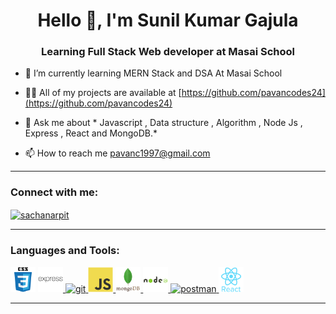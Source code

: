<h1 align="center">Hello 👋, I'm Sunil Kumar Gajula</h1>
<h3 align="center">Learning Full Stack Web developer at Masai School</h3>


- 🌱 I’m currently learning MERN Stack and DSA At Masai School

- 👨‍💻 All of my projects are available at [https://github.com/pavancodes24](https://github.com/pavancodes24)

- 💬 Ask me about * Javascript , Data structure , Algorithm , Node Js , Express , React and MongoDB.*

- 📫 How to reach me pavanc1997@gmail.com


<hr />

<h3 align="left">Connect with me:</h3>
<p align="left">

<a href="https://www.linkedin.com/in/naga-pavan-kumar-chandupatla-98a436154/" target="blank"><img align="center" src="https://raw.githubusercontent.com/rahuldkjain/github-profile-readme-generator/master/src/images/icons/Social/linked-in-alt.svg" alt="sachanarpit" height="30" width="40" /></a>

</p>
<hr />
<h3 align="left">Languages and Tools:</h3>
<p align="left"> <img src="https://raw.githubusercontent.com/devicons/devicon/master/icons/css3/css3-original-wordmark.svg" alt="css3" width="40" height="40"/> </a> <a href="https://expressjs.com" target="_blank"> <img src="https://raw.githubusercontent.com/devicons/devicon/master/icons/express/express-original-wordmark.svg" alt="express" width="40" height="40"/> </a> <a href="https://git-scm.com/" target="_blank"> <img src="https://www.vectorlogo.zone/logos/git-scm/git-scm-icon.svg" alt="git" width="40" height="40"/> </a> <a href="https://developer.mozilla.org/en-US/docs/Web/JavaScript" target="_blank"> <img src="https://raw.githubusercontent.com/devicons/devicon/master/icons/javascript/javascript-original.svg" alt="javascript" width="40" height="40"/> </a> <a href="https://www.mongodb.com/" target="_blank"> <img src="https://raw.githubusercontent.com/devicons/devicon/master/icons/mongodb/mongodb-original-wordmark.svg" alt="mongodb" width="40" height="40"/> </a> <a href="https://nodejs.org" target="_blank"> <img src="https://raw.githubusercontent.com/devicons/devicon/master/icons/nodejs/nodejs-original-wordmark.svg" alt="nodejs" width="40" height="40"/> </a> <a href="https://postman.com" target="_blank"> <img src="https://www.vectorlogo.zone/logos/getpostman/getpostman-icon.svg" alt="postman" width="40" height="40"/> </a> <a href="https://reactjs.org/" target="_blank"> <img src="https://raw.githubusercontent.com/devicons/devicon/master/icons/react/react-original-wordmark.svg" alt="react" width="40" height="40"/> </a> </p>
<hr />
